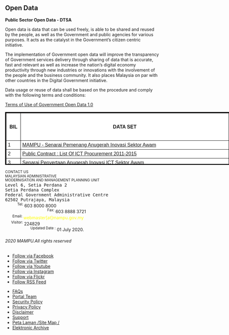 <h2 >Open Data</h2>
</div>
<div itemprop="articleBody">
<p><a href="/ms/terma-penggunaan"></a></p>
<p style="text-align: justify;"><strong>Public Sector Open Data - DTSA</strong></p>
<p>Open data is data that can be used freely, is able to be shared and reused by the people, as well as the Government and public agencies for various purposes. It acts as the catalyst in the Government&rsquo;s citizen centric initiative.</p>
<p>The implementation of Government open data will improve the transparency of Government services delivery through sharing of data that is accurate, fast and relevant as well as increase the nation&rsquo;s digital economy productivity through new industries or innovations with the involvement of the people and the business community. It also places Malaysia on par with other countries in the Digital Government initiative.&nbsp;</p>
<p>Data usage or reuse of data shall be based on the procedure and comply with the following terms and conditions:</p>
<p><a href="/images/Term_of_Use_Open_Data.docx">Terms of Use of Government Open Data 1.0</a></p>
<p><a href="/ms/terma-penggunaan"></a></p>
<table style="border-style: solid; border-color: #0e0c0c; background: url('/none') 0% 0% repeat scroll #f6ebff; height: 173px; width: 813px;" cellpadding="0">
<tbody>
<tr style="text-align: center;">
<td style="width: 36.3438px; padding: 3.75pt; background: none 0% 0% repeat scroll white; border: 1pt solid black;" width="6%">
<h4><strong><span style="font-size: 12pt; font-family: Arial, sans-serif;">BIL</span></strong></h4>
</td>
<td style="width: 677.344px; padding: 3.75pt; background: none 0% 0% repeat scroll white; border: 1pt solid black;" width="30%">
<h4><strong><span style="font-family: Arial, sans-serif;">DATA SET</span></strong></h4>
</td>
<td style="width: 55.3438px; padding: 3.75pt; background: none 0% 0% repeat scroll white; border: 1pt solid black;" width="30%">
<h4><strong><span style="font-family: Arial, sans-serif;">FILE FORMAT</span></strong></h4>
</td>
</tr>
<tr>
<td style="width: 36.3438px; padding: 3.75pt; background: none 0% 0% repeat scroll white; border: 1pt solid black;" width="30%"><span style="font-family: Arial, sans-serif;">1</span></td>
<td style="width: 677.344px; padding: 3.75pt; background: none 0% 0% repeat scroll white; border: 1pt solid black;" width="30%"><span style="font-family: arial, helvetica, sans-serif;"><a href="http://www.data.gov.my/data/ms_MY/dataset/mampu-senarai-pemenang-anugerah-inovasi-sektor-awam">MAMPU - Senarai Pemenang Anugerah Inovasi Sektor Awam</a></span></td>
<td style="width: 55.3438px; padding: 3.75pt; background: none 0% 0% repeat scroll white; border: 1pt solid black;" width="30%"><span style="font-family: Arial, sans-serif;"><a href="http://www.data.gov.my/data/ms_MY/dataset/mampu-senarai-pemenang-anugerah-inovasi-sektor-awam">XLSX</a></span></td>
</tr>
<tr>
<td style="width: 36.3438px; padding: 3.75pt; background: none 0% 0% repeat scroll white; border: 1pt solid black;" width="30%"><span style="font-family: Arial, sans-serif;">2</span></td>
<td style="width: 677.344px; padding: 3.75pt; background: none 0% 0% repeat scroll white; border: 1pt solid black;" width="30%"><span style="font-family: arial, helvetica, sans-serif;"><a href="http://www.data.gov.my/data/ms_MY/dataset/senarai-perolehan-ict-tahun-2011-2015"><span style="font-family: Arial, sans-serif;">Public Contract : List Of ICT Procurement 2011-2015</span></a></span></td>
<td style="width: 55.3438px; padding: 3.75pt; background: none 0% 0% repeat scroll white; border: 1pt solid black;" width="30%"><a href="http://www.data.gov.my/data/ms_MY/dataset/senarai-perolehan-ict-tahun-2011-2015"><span style="font-family: Arial, sans-serif;">XLSX</span></a></td>
</tr>
<tr>
<td style="width: 36.3438px; padding: 3.75pt; background: none 0% 0% repeat scroll white; border: 1pt solid black;" width="30%"><span style="font-family: Arial, sans-serif;">3</span></td>
<td style="width: 677.344px; padding: 3.75pt; background: none 0% 0% repeat scroll white; border: 1pt solid black;" width="30%"><span style="font-family: arial, helvetica, sans-serif;"><a href="http://www.data.gov.my/data/ms_MY/dataset/senarai-penyertaan-anugerah-inovasi-ict-sektor-awam">Senarai Penyertaan Anugerah Inovasi ICT Sektor Awam</a></span></td>
<td style="width: 55.3438px; padding: 3.75pt; background: none 0% 0% repeat scroll white; border: 1pt solid black;" width="30%"><span style="font-family: Arial, sans-serif;"><a href="http://www.data.gov.my/data/ms_MY/dataset/senarai-penyertaan-anugerah-inovasi-ict-sektor-awam">XLSX</a></span></td>
</tr>
<tr>
<td style="width: 36.3438px; padding: 3.75pt; background: none 0% 0% repeat scroll white; border: 1pt solid black;" width="30%"><span style="font-family: Arial, sans-serif;">4</span></td>
<td style="width: 677.344px; padding: 3.75pt; background: none 0% 0% repeat scroll white; border: 1pt solid black;" width="30%"><span style="font-family: arial, helvetica, sans-serif;"><a href="http://www.data.gov.my/data/ms_MY/dataset/t789-hari-data-terbuka-2017"><span style="font-family: Arial, sans-serif;">T789 (Hari Data Terbuka 2017)</span></a></span></td>
<td style="width: 55.3438px; padding: 3.75pt; background: none 0% 0% repeat scroll white; border: 1pt solid black;" width="30%"><a href="http://www.data.gov.my/data/ms_MY/dataset/t789-hari-data-terbuka-2017"><span style="font-family: Arial, sans-serif;">CSV</span></a></td>
</tr>
</tbody>
</table>
</div></div></div>
</div>
</div>
</div>
</section>
</div>
</div>
</div>
</section>
<span><sub>CONTACT US</sub><br />
	<sub>MALAYSIAN ADMINISTRATIVE</sub><br />
	<sup>MODERNISATION AND MANAGEMENT PLANNING UNIT</sup><br />
	<tt>Level 6, Setia Perdana 2</tt><br />
	<tt>Setia Perdana Complex</tt><br />
	<tt>Federal Government Administrative Centre</tt><br />
	<tt>62502 Putrajaya, Malaysia</tt><br />
	<div>&nbsp; &nbsp; &nbsp; &nbsp; &nbsp; <sup>Tel:</sup> 603 8000 8000 &nbsp; &nbsp; &nbsp; &nbsp; &nbsp; &nbsp; &nbsp; &nbsp; &nbsp; &nbsp; &nbsp; &nbsp; &nbsp; &nbsp; &nbsp; &nbsp; &nbsp; &nbsp;&nbsp; &nbsp; &nbsp; &nbsp; &nbsp; &nbsp; &nbsp; &nbsp; &nbsp;&nbsp; &nbsp; &nbsp; &nbsp; &nbsp; &nbsp; &nbsp; &nbsp; &nbsp;&nbsp; &nbsp; &nbsp; &nbsp; &nbsp; &nbsp; &nbsp; &nbsp; &nbsp;&nbsp; &nbsp; &nbsp; &nbsp; &nbsp; &nbsp; &nbsp; &nbsp; &nbsp;&nbsp; &nbsp; &nbsp; &nbsp; &nbsp;&nbsp; &nbsp; &nbsp; &nbsp; <sup>Fax:</sup> 603 8888 3721 <br />
		&nbsp; &nbsp; &nbsp; <sup>Email: </sup><span style="color: #ffff00;">webmaster[at]mampu.gov.my</span><br>
<div class="visitorcounter "> 
	&nbsp; &nbsp; &nbsp;<sup>Visitor:</sup> 224829 &nbsp; &nbsp; &nbsp; &nbsp; &nbsp; &nbsp; &nbsp; &nbsp; &nbsp; &nbsp; &nbsp; &nbsp; &nbsp; &nbsp; &nbsp; &nbsp; &nbsp; &nbsp;&nbsp; &nbsp; &nbsp; &nbsp; &nbsp; &nbsp; &nbsp; &nbsp; &nbsp;&nbsp; &nbsp; &nbsp; &nbsp; &nbsp; &nbsp; &nbsp; &nbsp; &nbsp;&nbsp; &nbsp; &nbsp; &nbsp; &nbsp; &nbsp; &nbsp; &nbsp; &nbsp;&nbsp; &nbsp; &nbsp; &nbsp; &nbsp; &nbsp; &nbsp; &nbsp; &nbsp; &nbsp; &nbsp; &nbsp; &nbsp; &nbsp; &nbsp; &nbsp; &nbsp;<sup>Updated Date :</sup> 01 July 2020.</p> </div>
<h6>2020 MAMPU.All rights reserved</h6>
<footer id="g-footer">
<div class="g-container">
<div class="g-grid">
<div class="g-block size-15">
<div class="g-content">
<div class="platform-content"><div class="moduletable ">
<ul class="jj_sl_navigation jj_transition right"><li class="jj_sl_facebook"><a href="http://www.facebook.com/mampujpm" target="_blank"><span class="jj_social_text">Follow via Facebook</span><span class="jj_sprite jj_facebook"></span></a></li><li class="jj_sl_twitter"><a href="http://twitter.com/MAMPUJPM" target="_blank"><span class="jj_social_text">Follow via Twitter</span><span class="jj_sprite jj_twitter"></span></a></li><li class="jj_sl_youtube"><a href="https://www.youtube.com/channel/UCfgh5pSh2ovMbeQ6RO9avMw" target="_blank"><span class="jj_social_text">Follow via Youtube</span><span class="jj_sprite jj_youtube"></span></a></li><li class="jj_sl_custom1"><a href="https://www.instagram.com/mampujpm" target="_blank"><span class="jj_social_text">Follow via Instagram</span><span class="jj_sprite_custom jj_custom1"></span></a></li><li class="jj_sl_flickr"><a href="http://www.flickr.com/photos/mampujpm" target="_blank"><span class="jj_social_text">Follow via Flickr</span><span class="jj_sprite jj_flickr"></span></a></li><li class="jj_sl_rss"><a href="/rss-menu-eng" target="_blank"><span class="jj_social_text">Follow RSS Feed</span><span class="jj_sprite jj_rss"></span></a></li></ul>	</div></div><div class="platform-content"><div class="moduletable ">
<ul class="nav menu mod-list">
<li class="item-584"><a href="/en/faqs" >FAQs</a></li><li class="item-349"><a href="/en/team-portal" >Portal Team </a></li><li class="item-169"><a href="/en/security-policy" >Security Policy</a></li><li class="item-162"><a href="/en/privacy-policy" >Privacy Policy</a></li><li class="item-167"><a href="/en/disclaimer" >Disclaimer</a></li><li class="item-211"><a href="/en/bantuan" >Support</a></li><li class="item-161"><a href="/en/site-map" >Peta Laman /Site Map /</a></li><li class="item-710"><a href="/en/archive" >Elektronic Archive</a></li></ul>
</div></div>
